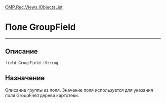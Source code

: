 ﻿---
Link: CMP.Rec.Views.IObjectsList.@GroupField
---

<!---  Навигация
[Имя проекта](#) :
-->
[CMP.Rec.Views.IObjectsList](Default)

# Поле GroupField
---

## Описание

    field GroupField :String

<!--
## Аргументы{#Args}

### Аргумент1

Описание аргумента 1
-->

## Назначение

Описание группы из поля. Значение поля используется для указания поля GroupField дерева картотеки.

<!--
## Пример

    GroupField...
-->

